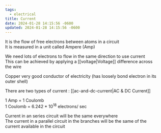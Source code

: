 ```yaml
---
tags:
  - electrical
title: Current
date: 2024-01-28 14:15:56 -0600
updated: 2024-01-28 14:15:56 -0600
---
```


It is the flow of free electrons between atoms in a circuit  
It is measured in a unit called Ampere (Amp)

We need lots of electrons to flow in the same direction to use current  
This can be achieved by applying a [[voltage|Voltage]] difference across the wire

Copper very good conductor of electricity (has loosely bond electron in its outer shell)

There are two types of current : [[ac-and-dc-current|AC & DC Current]]

1 Amp = 1 Coulomb  
1 Coulomb = 6.242 * $10^{18}$ electrons/ sec

Current in an series circuit will be the same everywhere  
The current in a parallel circuit in the branches will be the same of the current available in the circuit
